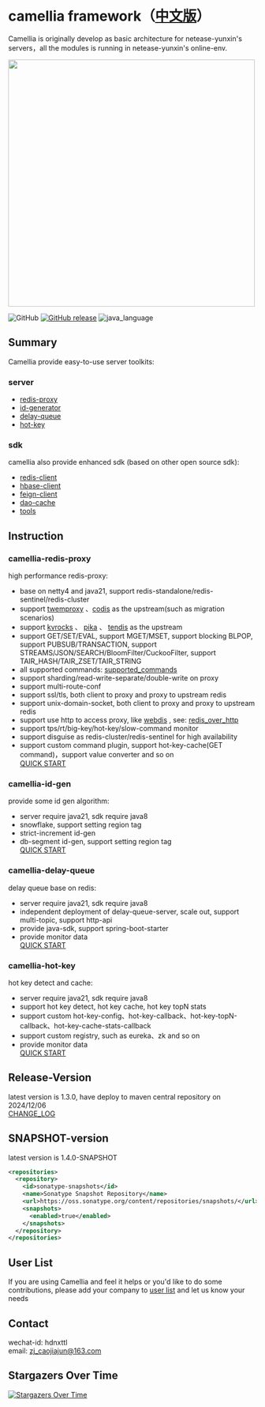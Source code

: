 # camellia framework（[中文版](README.md)）
Camellia is originally develop as basic architecture for netease-yunxin's servers，all the modules is running in netease-yunxin's online-env.

<img src="/docs/img/logo.png" width = "500"/>
 
![GitHub](https://img.shields.io/badge/license-MIT-blue.svg)
[![GitHub release](https://img.shields.io/github/release/netease-im/camellia.svg)](https://github.com/netease-im/camellia/releases)
![java_language](https://img.shields.io/badge/java--language-1.8%20%7C%2021-blue.svg)
  
## Summary

Camellia provide easy-to-use server toolkits:

### server

* [redis-proxy](/docs/camellia-redis-proxy/redis-proxy-en.md)
* [id-generator](/docs/camellia-id-gen/id-gen.md)
* [delay-queue](/docs/camellia-delay-queue/delay-queue.md)
* [hot-key](/docs/camellia-hot-key/hot-key.md)

### sdk

camellia also provide enhanced sdk (based on other open source sdk): 
* [redis-client](/docs/camellia-redis-client/redis-client.md)
* [hbase-client](/docs/camellia-hbase/hbase-client.md)
* [feign-client](/docs/camellia-feign/feign.md)
* [dao-cache](/docs/camellia-cache/cache.md)
* [tools](/docs/camellia-tools/tools.md)

## Instruction

### camellia-redis-proxy  
high performance redis-proxy:  
* base on netty4 and java21, support redis-standalone/redis-sentinel/redis-cluster
* support [twemproxy](https://github.com/twitter/twemproxy) 、[codis](https://github.com/CodisLabs/codis) as the upstream(such as migration scenarios)
* support [kvrocks](https://github.com/apache/kvrocks) 、 [pika](https://github.com/OpenAtomFoundation/pika) 、 [tendis](https://github.com/Tencent/Tendis)  as the upstream
* support GET/SET/EVAL, support MGET/MSET, support blocking BLPOP, support PUBSUB/TRANSACTION, support STREAMS/JSON/SEARCH/BloomFilter/CuckooFilter, support TAIR_HASH/TAIR_ZSET/TAIR_STRING
* all supported commands: [supported_commands](docs/camellia-redis-proxy/supported_commands.md)
* support sharding/read-write-separate/double-write on proxy  
* support multi-route-conf   
* support ssl/tls, both client to proxy and proxy to upstream redis
* support unix-domain-socket, both client to proxy and proxy to upstream redis
* support use http to access proxy, like [webdis](https://github.com/nicolasff/webdis) , see: [redis_over_http](/docs/camellia-redis-proxy/other/redis_over_http.md)
* support tps/rt/big-key/hot-key/slow-command monitor  
* support disguise as redis-cluster/redis-sentinel for high availability
* support custom command plugin, support hot-key-cache(GET command)，support value converter and so on    
[QUICK START](/docs/camellia-redis-proxy/redis-proxy-en.md)  

### camellia-id-gen
provide some id gen algorithm:   
* server require java21, sdk require java8
* snowflake, support setting region tag
* strict-increment id-gen
* db-segment id-gen, support setting region tag         
[QUICK START](/docs/camellia-id-gen/id-gen.md)

### camellia-delay-queue
delay queue base on redis:   
* server require java21, sdk require java8
* independent deployment of delay-queue-server, scale out, support multi-topic, support http-api
* provide java-sdk, support spring-boot-starter
* provide monitor data    
[QUICK START](/docs/camellia-delay-queue/delay-queue.md)

### camellia-hot-key
hot key detect and cache:  
* server require java21, sdk require java8  
* support hot key detect, hot key cache, hot key topN stats
* support custom hot-key-config、hot-key-callback、hot-key-topN-callback、hot-key-cache-stats-callback  
* support custom registry, such as eureka、zk and so on
* provide monitor data     
[QUICK START](/docs/camellia-hot-key/hot-key.md)


## Release-Version
latest version is 1.3.0, have deploy to maven central repository on 2024/12/06  
[CHANGE_LOG](/update-en.md)  

## SNAPSHOT-version
latest version is 1.4.0-SNAPSHOT  
```xml
<repositories>
  <repository>
    <id>sonatype-snapshots</id>
    <name>Sonatype Snapshot Repository</name>
    <url>https://oss.sonatype.org/content/repositories/snapshots/</url>
    <snapshots>
      <enabled>true</enabled>
    </snapshots>
  </repository>
</repositories>
```

## User List
If you are using Camellia and feel it helps or you'd like to do some contributions, please add your company to [user list](https://github.com/netease-im/camellia/issues/10) and let us know your needs 

## Contact
wechat-id: hdnxttl  
email: zj_caojiajun@163.com

## Stargazers Over Time

[![Stargazers Over Time](https://starchart.cc/netease-im/camellia.svg)](https://starchart.cc/netease-im/camellia) 
